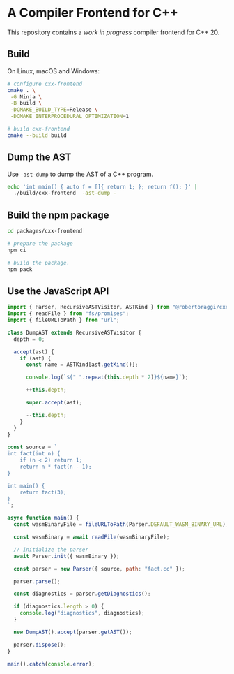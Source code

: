 # A Compiler Frontend for C++

This repository contains a _work in progress_ compiler frontend for C++ 20.

## Build

On Linux, macOS and Windows:

```sh
# configure cxx-frontend
cmake . \
 -G Ninja \
 -B build \
 -DCMAKE_BUILD_TYPE=Release \
 -DCMAKE_INTERPROCEDURAL_OPTIMIZATION=1

# build cxx-frontend
cmake --build build
```

## Dump the AST

Use `-ast-dump` to dump the AST of a C++ program.

```sh
echo 'int main() { auto f = []{ return 1; }; return f(); }' |
  ./build/cxx-frontend  -ast-dump -
```

## Build the npm package

```sh
cd packages/cxx-frontend

# prepare the package
npm ci

# build the package.
npm pack
```

## Use the JavaScript API

```js
import { Parser, RecursiveASTVisitor, ASTKind } from "@robertoraggi/cxx";
import { readFile } from "fs/promises";
import { fileURLToPath } from "url";

class DumpAST extends RecursiveASTVisitor {
  depth = 0;

  accept(ast) {
    if (ast) {
      const name = ASTKind[ast.getKind()];

      console.log(`${" ".repeat(this.depth * 2)}${name}`);

      ++this.depth;

      super.accept(ast);

      --this.depth;
    }
  }
}

const source = `
int fact(int n) {
    if (n < 2) return 1;
    return n * fact(n - 1);
}

int main() {
    return fact(3);
}
`;

async function main() {
  const wasmBinaryFile = fileURLToPath(Parser.DEFAULT_WASM_BINARY_URL);

  const wasmBinary = await readFile(wasmBinaryFile);

  // initialize the parser
  await Parser.init({ wasmBinary });

  const parser = new Parser({ source, path: "fact.cc" });

  parser.parse();

  const diagnostics = parser.getDiagnostics();

  if (diagnostics.length > 0) {
    console.log("diagnostics", diagnostics);
  }

  new DumpAST().accept(parser.getAST());

  parser.dispose();
}

main().catch(console.error);
```
